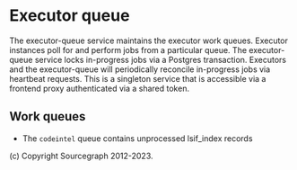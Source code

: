 # Executor queue

The executor-queue service maintains the executor work queues. Executor instances poll for and perform jobs from a particular queue. The executor-queue service locks in-progress jobs via a Postgres transaction. Executors and the executor-queue will periodically reconcile in-progress jobs via heartbeat requests. This is a singleton service that is accessible via a frontend proxy authenticated via a shared token.

## Work queues

- The `codeintel` queue contains unprocessed lsif_index records

(c) Copyright Sourcegraph 2012-2023.